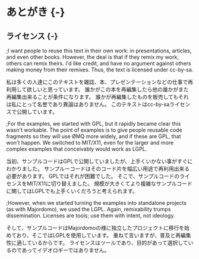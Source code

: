# あとがき {-}

## ライセンス {-}
;I want people to reuse this text in their own work: in presentations, articles, and even other books. However, the deal is that if they remix my work, others can remix theirs. I'd like credit, and have no argument against others making money from their remixes. Thus, the text is licensed under cc-by-sa.

私は多くの人達にこのテキストを雑誌、本、プレゼンテーションなどの仕事で再利用して欲しいと思っています。
誰かがこの本を再編集したら他の誰かがまた再編集出来ることが条件になります。
誰かが再編集したものを販売してもそれは私にとって名誉であり異論はありません。
このテキストはcc-by-saライセンスで公開しています。

;For the examples, we started with GPL, but it rapidly became clear this wasn't workable. The point of examples is to give people reusable code fragments so they will use ØMQ more widely, and if these are GPL, that won't happen. We switched to MIT/X11, even for the larger and more complex examples that conceivably would work as LGPL.

当初、サンプルコードはGPLで公開していましたが、上手くいかない事がすぐにわかりました。
サンプルーコードはそのコード片を幅広い用途で再利用出来る必要があります。
GPLではそれが困難でした。
そこで、サンプルコードのライセンスをMIT/X11に切り替えました。
規模が大きくてより複雑なサンプルコードに関してはLGPLでも上手くいくだろうと考えられます。

;However, when we started turning the examples into standalone projects (as with Majordomo), we used the LGPL. Again, remixability trumps dissemination. Licenses are tools; use them with intent, not ideology.

そして、サンプルコードはMajordomoの様に独立したプロジェクトに移行を始めており、そこではLGPLを使用しています。
重ねて言いますが、普及と再編集性に適しているからです。
ライセンスはツールであり、目的があって選択しているのであってイデオロギーではありません。

